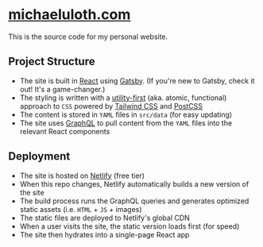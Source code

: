 # [michaeluloth.com](https://www.michaeluloth.com)

This is the source code for my personal website.

## Project Structure

- The site is built in [React](https://reactjs.org) using [Gatsby](https://www.gatsbyjs.org). (If you're new to Gatsby, check it out! It's a game-changer.)
- The styling is written with a [utility-first](https://tailwindcss.com/docs/utility-first/) (aka. atomic, functional) approach to `CSS` powered by [Tailwind CSS](https://tailwindcss.com) and [PostCSS](https://postcss.org)
- The content is stored in `YAML` files in `src/data` (for easy updating)
- The site uses [GraphQL](https://graphql.org) to pull content from the `YAML` files into the relevant React components

## Deployment

- The site is hosted on [Netlify](https://www.netlify.com) (free tier)
- When this repo changes, Netlify automatically builds a new version of the site
- The build process runs the GraphQL queries and generates optimized static assets (i.e. `HTML` + `JS` + images)
- The static files are deployed to Netlify's global CDN
- When a user visits the site, the static version loads first (for speed)
- The site then hydrates into a single-page React app